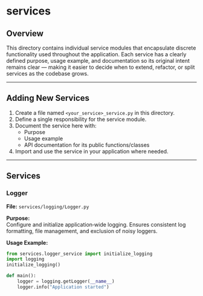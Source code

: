 # services

## Overview

This directory contains individual service modules that encapsulate discrete functionality used throughout the application. Each service has a clearly defined purpose, usage example, and documentation so its original intent remains clear — making it easier to decide when to extend, refactor, or split services as the codebase grows.

---

## Adding New Services

1. Create a file named `<your_service>_service.py` in this directory.
2. Define a single responsibility for the service module.
3. Document the service here with:
   - Purpose
   - Usage example
   - API documentation for its public functions/classes
4. Import and use the service in your application where needed.

---

## Services

### Logger

**File:** `services/logging/Logger.py`

**Purpose:**  
Configure and initialize application‑wide logging. Ensures consistent log formatting, file management, and exclusion of noisy loggers.

**Usage Example:**

```python
from services.logger_service import initialize_logging
import logging
initialize_logging()

def main():
    logger = logging.getLogger(__name__)
    logger.info("Application started")
```
